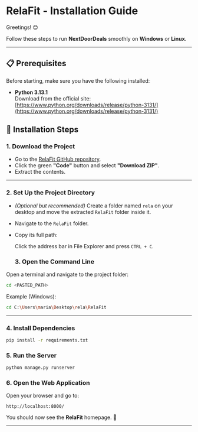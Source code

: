 # RelaFit - Installation Guide

Greetings! 😊

Follow these steps to run **NextDoorDeals** smoothly on **Windows** or **Linux**.

---

## 📋 Prerequisites

Before starting, make sure you have the following installed:

- **Python 3.13.1**  
  Download from the official site:  
  [https://www.python.org/downloads/release/python-3131/](https://www.python.org/downloads/release/python-3131/)

## 🚀 Installation Steps

### 1. Download the Project

- Go to the [RelaFit GitHub repository](https://github.com/MariaAcevedo11/RelaFit).
- Click the green **"Code"** button and select **"Download ZIP"**.
- Extract the contents.

---

### 2. Set Up the Project Directory

- *(Optional but recommended)* Create a folder named `rela` on your desktop and move the extracted `RelaFit` folder inside it.
- Navigate to the `RelaFit` folder.
- Copy its full path:

  Click the address bar in File Explorer and press `CTRL + C`.


  ### 3. Open the Command Line

Open a terminal and navigate to the project folder:

```bash
cd <PASTED_PATH>
```

Example (Windows):

```bash
cd C:\Users\maria\Desktop\rela\RelaFit
```

---
### 4. Install Dependencies

```bash
pip install -r requirements.txt
```

### 5. Run the Server

```bash
python manage.py runserver
```
### 6. Open the Web Application

Open your browser and go to:

```
http://localhost:8000/
```

You should now see the **RelaFit** homepage. 🎉

---
